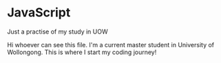 # JavaScript
Just a practise of my study in UOW

Hi whoever can see this file.
I'm a current master student in University of Wollongong.
This is where I start my coding journey!
